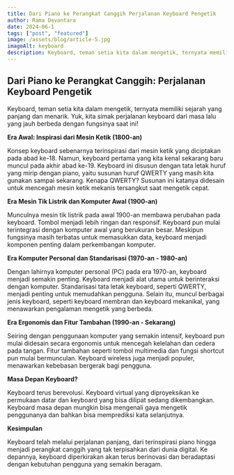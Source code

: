 ```yaml
---
title: Dari Piano ke Perangkat Canggih Perjalanan Keyboard Pengetik
author: Rama Devantara
date: 2024-06-1
tags: ["post", "featured"]
image: /assets/blog/article-5.jpg
imageAlt: keyboard
description: Keyboard, teman setia kita dalam mengetik, ternyata memiliki sejarah yang panjang dan menarik. Yuk, kita simak perjalanan keyboard dari masa lalu yang jauh berbeda dengan fungsinya saat ini!
---
```


## Dari Piano ke Perangkat Canggih: Perjalanan Keyboard Pengetik

Keyboard, teman setia kita dalam mengetik, ternyata memiliki sejarah yang panjang dan menarik. Yuk, kita simak perjalanan keyboard dari masa lalu yang jauh berbeda dengan fungsinya saat ini!

**Era Awal: Inspirasi dari Mesin Ketik (1800-an)**

Konsep keyboard sebenarnya terinspirasi dari mesin ketik yang diciptakan pada abad ke-18.  Namun, keyboard pertama yang kita kenal sekarang baru muncul pada akhir abad ke-19.  Keyboard ini disusun dengan tata letak huruf yang mirip dengan piano, yaitu susunan huruf QWERTY yang masih kita gunakan sampai sekarang.  Kenapa QWERTY?  Susunan ini katanya didesain untuk mencegah mesin ketik mekanis tersangkut saat mengetik cepat.

**Era Mesin Tik Listrik dan Komputer Awal (1900-an)**

Munculnya mesin tik listrik pada awal 1900-an membawa perubahan pada keyboard.  Tombol menjadi lebih ringan dan responsif.  Keyboard pun mulai terintegrasi dengan komputer awal yang berukuran besar.  Meskipun fungsinya masih terbatas untuk memasukkan data, keyboard menjadi komponen penting dalam perkembangan komputer.

**Era Komputer Personal dan Standarisasi (1970-an - 1980-an)**

Dengan lahirnya komputer personal (PC) pada era 1970-an, keyboard menjadi semakin penting.  Keyboard menjadi alat utama untuk berinteraksi dengan komputer.  Standarisasi tata letak keyboard, seperti QWERTY, menjadi penting untuk memudahkan pengguna.  Selain itu, muncul berbagai jenis keyboard, seperti keyboard membran dan keyboard mekanikal, yang menawarkan pengalaman mengetik yang berbeda.

**Era Ergonomis dan Fitur Tambahan (1990-an - Sekarang)**

Seiring dengan penggunaan komputer yang semakin intensif, keyboard pun mulai didesain secara ergonomis untuk mencegah kelelahan dan cedera pada tangan.  Fitur tambahan seperti tombol multimedia dan fungsi shortcut pun mulai bermunculan.  Keyboard wireless juga menjadi populer, menawarkan kebebasan bergerak bagi pengguna.

**Masa Depan Keyboard?**

Keyboard terus berevolusi.  Keyboard virtual yang diproyeksikan ke permukaan datar dan keyboard yang bisa dilipat sedang dikembangkan.  Keyboard masa depan mungkin bisa mengenali gaya mengetik penggunanya dan bahkan bisa memprediksi kata selanjutnya.

**Kesimpulan**

Keyboard telah melalui perjalanan panjang, dari terinspirasi piano hingga menjadi perangkat canggih yang tak terpisahkan dari dunia digital.  Ke depannya, keyboard diperkirakan akan terus berinovasi dan beradaptasi dengan kebutuhan pengguna yang semakin beragam.
